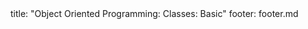 <frontmatter>
title: "Object Oriented Programming: Classes: Basic"
footer: footer.md
</frontmatter>

<include src="navbar.md" boilerplate />

<include src="unit-inPage-asFlat.md" boilerplate />